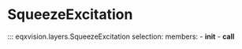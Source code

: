 # SqueezeExcitation

::: eqxvision.layers.SqueezeExcitation
    selection:
        members:
            - __init__
            - __call__

